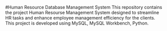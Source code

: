 #Human Resource Database Management System
This repository contains the project Human Resourse Management System designed to streamline HR tasks and enhance employee management efficiency for the clients.
This project is developed using MySQL, MySQL Workbench, Python. 
